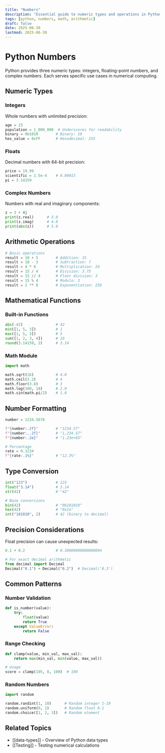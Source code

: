 ```yaml
---
title: "Numbers"
description: "Essential guide to numeric types and operations in Python including integers, floats, and mathematical functions."
tags: [python, numbers, math, arithmetic]
draft: false
date: 2025-06-30
lastmod: 2025-06-30
---
```


# Python Numbers

Python provides three numeric types: integers, floating-point numbers, and complex numbers. Each serves specific use cases in numerical computing.

## Numeric Types

### Integers
Whole numbers with unlimited precision:

```python
age = 25
population = 1_000_000  # Underscores for readability
binary = 0b1010        # Binary: 10
hex_value = 0xFF       # Hexadecimal: 255
```

### Floats
Decimal numbers with 64-bit precision:

```python
price = 19.99
scientific = 1.5e-4    # 0.00015
pi = 3.14159
```

### Complex Numbers
Numbers with real and imaginary components:

```python
z = 3 + 4j
print(z.real)      # 3.0
print(z.imag)      # 4.0
print(abs(z))      # 5.0
```

## Arithmetic Operations

```python
# Basic operations
result = 10 + 5        # Addition: 15
result = 10 - 3        # Subtraction: 7
result = 4 * 6         # Multiplication: 24
result = 15 / 4        # Division: 3.75
result = 15 // 4       # Floor division: 3
result = 15 % 4        # Modulo: 3
result = 2 ** 8        # Exponentiation: 256
```

## Mathematical Functions

### Built-in Functions
```python
abs(-42)               # 42
min([1, 5, 3])         # 1
max([1, 5, 3])         # 5
sum([1, 2, 3, 4])      # 10
round(3.14159, 2)      # 3.14
```

### Math Module
```python
import math

math.sqrt(16)          # 4.0
math.ceil(3.2)         # 4
math.floor(3.8)        # 3
math.log(100, 10)      # 2.0
math.sin(math.pi/2)    # 1.0
```

## Number Formatting

```python
number = 1234.5678

f"{number:.2f}"        # "1234.57"
f"{number:,.2f}"       # "1,234.57"
f"{number:.2e}"        # "1.23e+03"

# Percentage
rate = 0.1234
f"{rate:.1%}"          # "12.3%"
```

## Type Conversion

```python
int("123")             # 123
float("3.14")          # 3.14
str(42)                # "42"

# Base conversions
bin(42)                # "0b101010"
hex(42)                # "0x2a"
int("101010", 2)       # 42 (binary to decimal)
```

## Precision Considerations

Float precision can cause unexpected results:

```python
0.1 + 0.2              # 0.30000000000000004

# For exact decimal arithmetic
from decimal import Decimal
Decimal("0.1") + Decimal("0.2")  # Decimal('0.3')
```

## Common Patterns

### Number Validation
```python
def is_number(value):
    try:
        float(value)
        return True
    except ValueError:
        return False
```

### Range Checking
```python
def clamp(value, min_val, max_val):
    return max(min_val, min(value, max_val))

# Usage
score = clamp(105, 0, 100)  # 100
```

### Random Numbers
```python
import random

random.randint(1, 10)      # Random integer 1-10
random.uniform(0, 1)       # Random float 0-1
random.choice([1, 2, 3])   # Random element
```

## Related Topics

- [[data-types]] - Overview of Python data types
- [[Testing]] - Testing numerical calculations